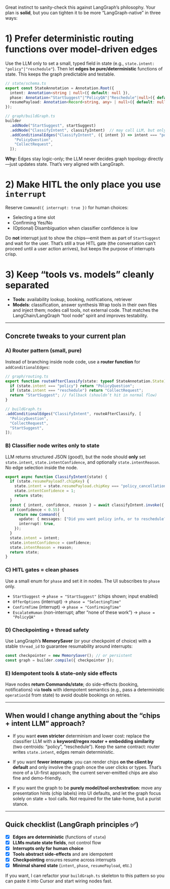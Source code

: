 Great instinct to sanity-check this against LangGraph’s philosophy. Your plan is **solid**, but you can tighten it to be more “LangGraph-native” in three ways:

# 1) Prefer **deterministic routing functions** over model-driven edges

Use the LLM only to set a small, typed field in state (e.g., `state.intent: "policy"|"reschedule"`). Then let **edges be pure/deterministic** functions of state. This keeps the graph predictable and testable.

```ts
// state/schema.ts
export const StateAnnotation = Annotation.Root({
  intent: Annotation<string | null>({ default: null }),
  phase: Annotation<"StartSuggest"|"PolicyQA"|"Reschedule"|null>({ default: "StartSuggest" }),
  resumePayload: Annotation<Record<string, any> | null>({ default: null }),
});

// graph/buildGraph.ts
builder
  .addNode("StartSuggest", startSuggest)
  .addNode("ClassifyIntent", classifyIntent)  // may call LLM, but only sets state.intent
  .addConditionalEdges("ClassifyIntent", ({ intent }) => intent === "policy" ? "PolicyQuestion" : "CollectRequest", [
    "PolicyQuestion",
    "CollectRequest",
  ]);
```

**Why:** Edges stay logic-only; the LLM never decides graph topology directly—just updates state. That’s very aligned with LangGraph.

# 2) Make **HITL the only place you use `interrupt`**

Reserve `Command({ interrupt: true })` for human choices:

* Selecting a time slot
* Confirming Yes/No
* (Optional) Disambiguation when classifier confidence is low

Do **not** interrupt just to show the chips—emit them as part of `StartSuggest` and wait for the user. That’s still a true HITL gate (the conversation can’t proceed until a user action arrives), but keeps the purpose of interrupts crisp.

# 3) Keep “tools vs. models” cleanly separated

* **Tools**: availability lookup, booking, notifications, retriever
* **Models**: classification, answer synthesis
  Wrap tools in their own files and inject them; nodes call tools, not external code. That matches the LangChain/LangGraph “tool node” spirit and improves testability.

---

## Concrete tweaks to your current plan

### A) Router pattern (small, pure)

Instead of branching inside node code, use a **router function** for `addConditionalEdges`:

```ts
// graph/routing.ts
export function routeAfterClassify(state: typeof StateAnnotation.State) {
  if (state.intent === "policy") return "PolicyQuestion";
  if (state.intent === "reschedule") return "CollectRequest";
  return "StartSuggest"; // fallback (shouldn’t hit in normal flow)
}

// buildGraph.ts
.addConditionalEdges("ClassifyIntent", routeAfterClassify, [
  "PolicyQuestion",
  "CollectRequest",
  "StartSuggest",
]);
```

### B) Classifier node writes **only** to state

LLM returns structured JSON (good!), but the node should **only** set `state.intent`, `state.intentConfidence`, and optionally `state.intentReason`. No edge selection inside the node.

```ts
export async function ClassifyIntent(state) {
  if (state.resumePayload?.chipKey) {
    state.intent = state.resumePayload.chipKey === "policy_cancellation" ? "policy" : "reschedule";
    state.intentConfidence = 1;
    return state;
  }
  const { intent, confidence, reason } = await classifyIntent.invoke({ input: state.resumePayload?.text ?? "" });
  if (confidence < 0.55) {
    return new Command({
      update: { messages: ["Did you want policy info, or to reschedule?"] },
      interrupt: true,
    });
  }
  state.intent = intent;
  state.intentConfidence = confidence;
  state.intentReason = reason;
  return state;
}
```

### C) HITL gates = clean phases

Use a small enum for `phase` and set it in nodes. The UI subscribes to `phase` only.

* `StartSuggest` → `phase = "StartSuggest"` (chips shown; input enabled)
* `OfferOptions` (interrupt) → `phase = "SelectingTime"`
* `ConfirmTime` (interrupt) → `phase = "ConfirmingTime"`
* `EscalateHuman` (non-interrupt; after “none of these work”) → `phase = "PolicyQA"`

### D) Checkpointing + thread safety

Use LangGraph’s **MemorySaver** (or your checkpoint of choice) with a stable `thread_id` to guarantee resumability around interrupts:

```ts
const checkpointer = new MemorySaver(); // or persistent
const graph = builder.compile({ checkpointer });
```

### E) Idempotent tools & state-only side effects

Have nodes **return Commands/state**; do side-effects (booking, notifications) via **tools** with idempotent semantics (e.g., pass a deterministic `operationId` from state) to avoid double bookings on retries.

---

## When would I change anything about the “chips + intent LLM” approach?

* If you want **even stricter** determinism and lower cost: replace the classifier LLM with a **keyword/regex router + embedding similarity** (two centroids: “policy”, “reschedule”). Keep the same contract: router writes `state.intent`, edges remain deterministic.

* If you want **fewer interrupts**: you can render chips **on the client by default** and only involve the graph once the user clicks or types. That’s more of a UI-first approach; the current server-emitted chips are also fine and demo-friendly.

* If you want the graph to be **purely model/tool orchestration**: move any presentation hints (chip labels) into UI defaults, and let the graph focus solely on state + tool calls. Not required for the take-home, but a purist stance.

---

## Quick checklist (LangGraph principles ✅)

* [x] **Edges are deterministic** (functions of `state`)
* [x] **LLMs mutate state fields**, not control flow
* [x] **Interrupts only for human choice**
* [x] **Tools abstract side-effects** and are idempotent
* [x] **Checkpointing** ensures resume across interrupts
* [x] **Minimal shared state** (`intent`, `phase`, `resumePayload`, etc.)

If you want, I can refactor your `buildGraph.ts` skeleton to this pattern so you can paste it into Cursor and start wiring nodes fast.
